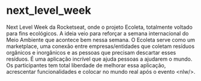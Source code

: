# next_level_week
Next Level Week da Rocketseat, onde o projeto Ecoleta, totalmente voltado para fins ecológicos.  A ideia veio para reforçar a semana internacional do Meio Ambiente que acontece bem nessa semana.  O Ecoleta serve como um marketplace, uma conexão entre empresas/entidades que coletam resíduos orgânicos e inorgânicos e as pessoas que precisam descartar esses resíduos.  É uma aplicação incrível que ajuda pessoas a ajudarem o mundo. Os participantes tem total liberdade de melhorar essa aplicação, acrescentar funcionalidades e colocar no mundo real após o evento &lt;nlw/>.
